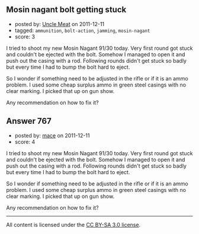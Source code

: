 ## Mosin nagant bolt getting stuck

- posted by: [Uncle Meat](https://stackexchange.com/users/-1/49-uncle-meat) on 2011-12-11
- tagged: `ammunition`, `bolt-action`, `jamming`, `mosin-nagant`
- score: 3

I tried to shoot my new Mosin Nagant 91/30 today. Very first round got stuck and couldn't be ejected with the bolt. Somehow I managed to open it and push out the casing with a rod. Following rounds didn't get stuck so badly but every time I had to bump the bolt hard to eject.

So I wonder if something need to be adjusted in the rifle or if it is an ammo problem. I used some cheap surplus ammo in green steel casings with no clear marking. I picked that up on gun show.

Any recommendation on how to fix it?



## Answer 767

- posted by: [mace](https://stackexchange.com/users/-1/163-mace) on 2011-12-11
- score: 4

I tried to shoot my new Mosin Nagant 91/30 today. Very first round got stuck and couldn't be ejected with the bolt. Somehow I managed to open it and push out the casing with a rod. Following rounds didn't get stuck so badly but every time I had to bump the bolt hard to eject.

So I wonder if something need to be adjusted in the rifle or if it is an ammo problem. I used some cheap surplus ammo in green steel casings with no clear marking. I picked that up on gun show.

Any recommendation on how to fix it?




---

All content is licensed under the [CC BY-SA 3.0 license](https://creativecommons.org/licenses/by-sa/3.0/).
